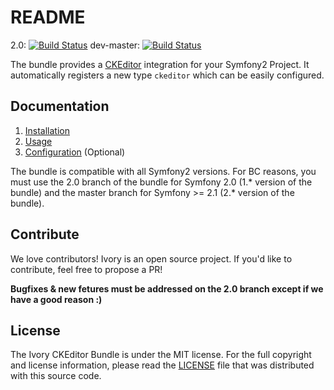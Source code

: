 # README

2.0: [![Build Status](https://secure.travis-ci.org/egeloen/IvoryCKEditorBundle.png?branc=2.0)](http://travis-ci.org/egeloen/IvoryCKEditorBundle)
dev-master: [![Build Status](https://secure.travis-ci.org/egeloen/IvoryCKEditorBundle.png?banch=dev-master)](http://travis-ci.org/egeloen/IvoryCKEditorBundle)

The bundle provides a [CKEditor](http://ckeditor.com/) integration for your Symfony2 Project. It automatically registers
a new type `ckeditor` which can be easily configured.

## Documentation

 1. [Installation](http://github.com/egeloen/IvoryCKEditorBundle/blob/master/Resources/doc/installation.md)
 2. [Usage](http://github.com/egeloen/IvoryCKEditorBundle/blob/master/Resources/doc/usage.md)
 3. [Configuration](http://github.com/egeloen/IvoryCKEditorBundle/blob/master/Resources/doc/configuration.md) (Optional)

The bundle is compatible with all Symfony2 versions. For BC reasons, you must use the 2.0 branch of the bundle for
Symfony 2.0 (1.* version of the bundle) and the master branch for Symfony >= 2.1 (2.* version of the bundle).

## Contribute

We love contributors! Ivory is an open source project. If you'd like to contribute, feel free to propose a PR!

**Bugfixes & new fetures must be addressed on the 2.0 branch except if we have a good reason :)**

## License

The Ivory CKEditor Bundle is under the MIT license. For the full copyright and license information, please read the
[LICENSE](https://github.com/egeloen/IvoryCKEditorBundle/blob/master/LICENSE) file that was distributed with this
source code.

